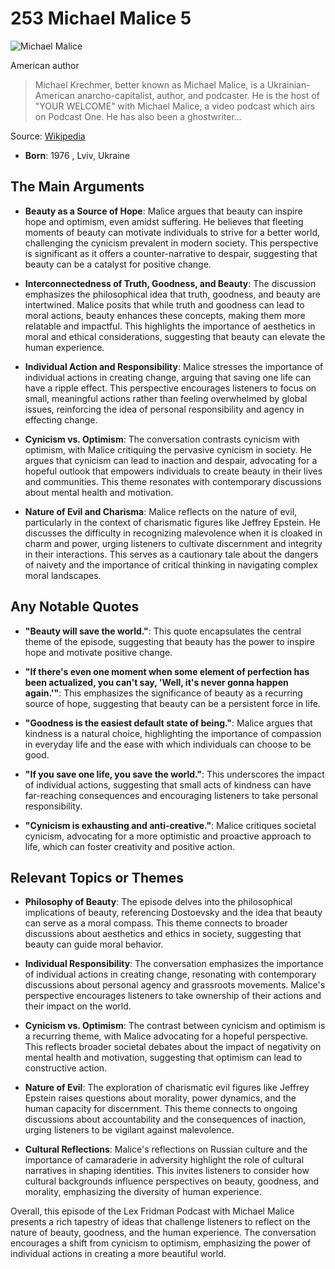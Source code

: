 # 253 Michael Malice 5


![Michael Malice](https://encrypted-tbn0.gstatic.com/images?q=tbn:ANd9GcTm_GZS11mkiMOvcjkO6bRyKPYwyBBiVWPfd8w2Mog&s=0)

American author

> Michael Krechmer, better known as Michael Malice, is a Ukrainian-American anarcho-capitalist, author, and podcaster. He is the host of "YOUR WELCOME" with Michael Malice, a video podcast which airs on Podcast One. He has also been a ghostwriter...

Source: [Wikipedia](https://en.wikipedia.org/wiki/Michael_Malice)

- **Born**: 1976 , Lviv, Ukraine


## The Main Arguments

- **Beauty as a Source of Hope**: Malice argues that beauty can inspire hope and optimism, even amidst suffering. He believes that fleeting moments of beauty can motivate individuals to strive for a better world, challenging the cynicism prevalent in modern society. This perspective is significant as it offers a counter-narrative to despair, suggesting that beauty can be a catalyst for positive change.

- **Interconnectedness of Truth, Goodness, and Beauty**: The discussion emphasizes the philosophical idea that truth, goodness, and beauty are intertwined. Malice posits that while truth and goodness can lead to moral actions, beauty enhances these concepts, making them more relatable and impactful. This highlights the importance of aesthetics in moral and ethical considerations, suggesting that beauty can elevate the human experience.

- **Individual Action and Responsibility**: Malice stresses the importance of individual actions in creating change, arguing that saving one life can have a ripple effect. This perspective encourages listeners to focus on small, meaningful actions rather than feeling overwhelmed by global issues, reinforcing the idea of personal responsibility and agency in effecting change.

- **Cynicism vs. Optimism**: The conversation contrasts cynicism with optimism, with Malice critiquing the pervasive cynicism in society. He argues that cynicism can lead to inaction and despair, advocating for a hopeful outlook that empowers individuals to create beauty in their lives and communities. This theme resonates with contemporary discussions about mental health and motivation.

- **Nature of Evil and Charisma**: Malice reflects on the nature of evil, particularly in the context of charismatic figures like Jeffrey Epstein. He discusses the difficulty in recognizing malevolence when it is cloaked in charm and power, urging listeners to cultivate discernment and integrity in their interactions. This serves as a cautionary tale about the dangers of naivety and the importance of critical thinking in navigating complex moral landscapes.

## Any Notable Quotes

- **"Beauty will save the world."**: This quote encapsulates the central theme of the episode, suggesting that beauty has the power to inspire hope and motivate positive change.

- **"If there's even one moment when some element of perfection has been actualized, you can't say, 'Well, it's never gonna happen again.'"**: This emphasizes the significance of beauty as a recurring source of hope, suggesting that beauty can be a persistent force in life.

- **"Goodness is the easiest default state of being."**: Malice argues that kindness is a natural choice, highlighting the importance of compassion in everyday life and the ease with which individuals can choose to be good.

- **"If you save one life, you save the world."**: This underscores the impact of individual actions, suggesting that small acts of kindness can have far-reaching consequences and encouraging listeners to take personal responsibility.

- **"Cynicism is exhausting and anti-creative."**: Malice critiques societal cynicism, advocating for a more optimistic and proactive approach to life, which can foster creativity and positive action.

## Relevant Topics or Themes

- **Philosophy of Beauty**: The episode delves into the philosophical implications of beauty, referencing Dostoevsky and the idea that beauty can serve as a moral compass. This theme connects to broader discussions about aesthetics and ethics in society, suggesting that beauty can guide moral behavior.

- **Individual Responsibility**: The conversation emphasizes the importance of individual actions in creating change, resonating with contemporary discussions about personal agency and grassroots movements. Malice's perspective encourages listeners to take ownership of their actions and their impact on the world.

- **Cynicism vs. Optimism**: The contrast between cynicism and optimism is a recurring theme, with Malice advocating for a hopeful perspective. This reflects broader societal debates about the impact of negativity on mental health and motivation, suggesting that optimism can lead to constructive action.

- **Nature of Evil**: The exploration of charismatic evil figures like Jeffrey Epstein raises questions about morality, power dynamics, and the human capacity for discernment. This theme connects to ongoing discussions about accountability and the consequences of inaction, urging listeners to be vigilant against malevolence.

- **Cultural Reflections**: Malice's reflections on Russian culture and the importance of camaraderie in adversity highlight the role of cultural narratives in shaping identities. This invites listeners to consider how cultural backgrounds influence perspectives on beauty, goodness, and morality, emphasizing the diversity of human experience.

Overall, this episode of the Lex Fridman Podcast with Michael Malice presents a rich tapestry of ideas that challenge listeners to reflect on the nature of beauty, goodness, and the human experience. The conversation encourages a shift from cynicism to optimism, emphasizing the power of individual actions in creating a more beautiful world.